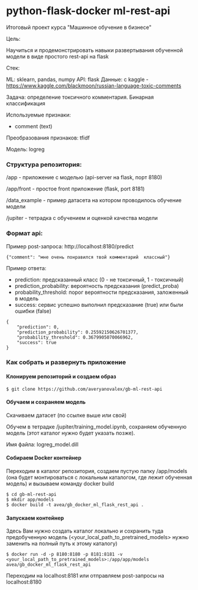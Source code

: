 # python-flask-docker ml-rest-api
Итоговый проект курса "Машинное обучение в бизнесе"

Цель:

Научиться и продемонстрировать навыки развертывания обученной модели в виде простого rest-api на flask

Стек:

ML: sklearn, pandas, numpy
API: flask
Данные: с kaggle - https://www.kaggle.com/blackmoon/russian-language-toxic-comments

Задача: определение токсичного комментария. Бинарная классификация

Используемые признаки:
- comment (text)

Преобразования признаков: tfidf

Модель: logreg

### Структура репозитория:

/app - приложение с моделью (api-server на flask, порт 8180)

/app/front - простое front приложение (flask, port 8181)

/data_example - пример датасета на котором проводилось обучение модели

/jupiter - тетрадка с обучением и оценкой качества модели

### Формат api:
Пример post-запроса: http://localhost:8180/predict
```
{"comment": "мне очень понравился твой комментарий  классный"}
```
Пример ответа:
 - prediction: предсказанный класс (0 - не токсичный, 1 - токсичный)
 - prediction_probability: вероятность предсказания (predict_proba)
 - probability_threshold: порог вероятности предсказания, заложенный в модель
 - success: сервис успешно выполнил предсказание (true) или были ошибки (false)
```
{
    "prediction": 0,	
    "prediction_probability": 0.25592150626701377,
    "probability_threshold": 0.3679905070066962,
    "success": true
}
```


### Как собрать и развернуть приложение

#### Клонируем репозиторий и создаем образ
```
$ git clone https://github.com/averyanovalex/gb-ml-rest-api
```
#### Обучаем и сохраняем модель

Скачиваем датасет (по ссылке выше или свой)

Обучем в тетрадке /jupiter/training_model.ipynb, сохраняем обученную модель (этот каталог нужно будет указать позже).

Имя файла: logreg_model.dill

#### Собираем Docker контейнер
Переходим в каталог репозитория, создаем пустую папку /app/models (она будет монтироваться с локальным каталогом, где лежит обученная модель) и вызываем команду docker build

```
$ cd gb-ml-rest-api
$ mkdir app/models
$ docker build -t avea/gb_docker_ml_flask_rest_api .
```

#### Запускаем контейнер

Здесь Вам нужно создать каталог локально и сохранить туда предобученную модель (<your_local_path_to_pretrained_models> нужно заменить на полный путь к этому каталогу)
```
$ docker run -d -p 8180:8180 -p 8181:8181 -v <your_local_path_to_pretrained_models>:/app/app/models avea/gb_docker_ml_flask_rest_api
```

Переходим на localhost:8181 или отправляем post-запросы на localhost:8180
